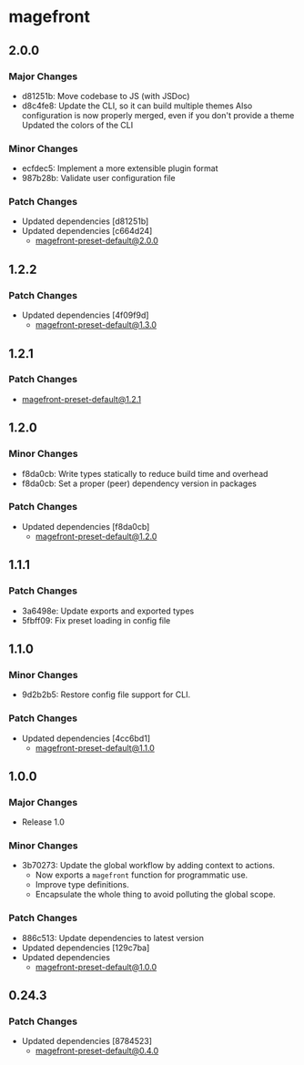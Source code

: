 # magefront

## 2.0.0

### Major Changes

- d81251b: Move codebase to JS (with JSDoc)
- d8c4fe8: Update the CLI, so it can build multiple themes
  Also configuration is now properly merged, even if you don't provide a theme
  Updated the colors of the CLI

### Minor Changes

- ecfdec5: Implement a more extensible plugin format
- 987b28b: Validate user configuration file

### Patch Changes

- Updated dependencies [d81251b]
- Updated dependencies [c664d24]
  - magefront-preset-default@2.0.0

## 1.2.2

### Patch Changes

- Updated dependencies [4f09f9d]
  - magefront-preset-default@1.3.0

## 1.2.1

### Patch Changes

- magefront-preset-default@1.2.1

## 1.2.0

### Minor Changes

- f8da0cb: Write types statically to reduce build time and overhead
- f8da0cb: Set a proper (peer) dependency version in packages

### Patch Changes

- Updated dependencies [f8da0cb]
  - magefront-preset-default@1.2.0

## 1.1.1

### Patch Changes

- 3a6498e: Update exports and exported types
- 5fbff09: Fix preset loading in config file

## 1.1.0

### Minor Changes

- 9d2b2b5: Restore config file support for CLI.

### Patch Changes

- Updated dependencies [4cc6bd1]
  - magefront-preset-default@1.1.0

## 1.0.0

### Major Changes

- Release 1.0

### Minor Changes

- 3b70273: Update the global workflow by adding context to actions.
  - Now exports a `magefront` function for programmatic use.
  - Improve type definitions.
  - Encapsulate the whole thing to avoid polluting the global scope.

### Patch Changes

- 886c513: Update dependencies to latest version
- Updated dependencies [129c7ba]
- Updated dependencies
  - magefront-preset-default@1.0.0

## 0.24.3

### Patch Changes

- Updated dependencies [8784523]
  - magefront-preset-default@0.4.0
